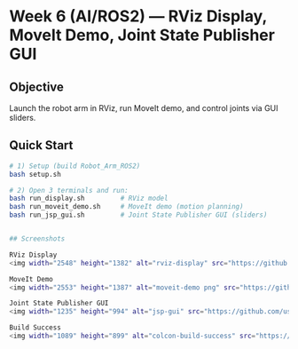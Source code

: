 # Week 6 (AI/ROS2) — RViz Display, MoveIt Demo, Joint State Publisher GUI

## Objective
Launch the robot arm in RViz, run MoveIt demo, and control joints via GUI sliders.

## Quick Start
```bash
# 1) Setup (build Robot_Arm_ROS2)
bash setup.sh

# 2) Open 3 terminals and run:
bash run_display.sh         # RViz model
bash run_moveit_demo.sh     # MoveIt demo (motion planning)
bash run_jsp_gui.sh         # Joint State Publisher GUI (sliders)


## Screenshots

RViz Display
<img width="2548" height="1382" alt="rviz-display" src="https://github.com/user-attachments/assets/c1ac1073-c5c9-46cd-b37e-fd01068eae05" />

MoveIt Demo
<img width="2553" height="1387" alt="moveit-demo png" src="https://github.com/user-attachments/assets/efdfa08a-e794-4892-818a-5a58f8251926" />

Joint State Publisher GUI
<img width="1235" height="994" alt="jsp-gui" src="https://github.com/user-attachments/assets/9d9046e2-deb9-4815-bffd-51c222280c5e" />

Build Success 
<img width="1089" height="899" alt="colcon-build-success" src="https://github.com/user-attachments/assets/62b6675b-b145-4c1a-ac24-2487de36d90c" />
